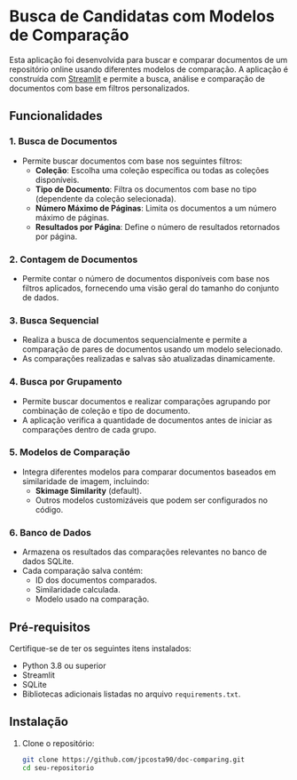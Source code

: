 # Busca de Candidatas com Modelos de Comparação

Esta aplicação foi desenvolvida para buscar e comparar documentos de um repositório online usando diferentes modelos de comparação. A aplicação é construída com [Streamlit](https://streamlit.io/) e permite a busca, análise e comparação de documentos com base em filtros personalizados.

## Funcionalidades

### 1. **Busca de Documentos**
- Permite buscar documentos com base nos seguintes filtros:
  - **Coleção**: Escolha uma coleção específica ou todas as coleções disponíveis.
  - **Tipo de Documento**: Filtra os documentos com base no tipo (dependente da coleção selecionada).
  - **Número Máximo de Páginas**: Limita os documentos a um número máximo de páginas.
  - **Resultados por Página**: Define o número de resultados retornados por página.

### 2. **Contagem de Documentos**
- Permite contar o número de documentos disponíveis com base nos filtros aplicados, fornecendo uma visão geral do tamanho do conjunto de dados.

### 3. **Busca Sequencial**
- Realiza a busca de documentos sequencialmente e permite a comparação de pares de documentos usando um modelo selecionado.
- As comparações realizadas e salvas são atualizadas dinamicamente.

### 4. **Busca por Grupamento**
- Permite buscar documentos e realizar comparações agrupando por combinação de coleção e tipo de documento.
- A aplicação verifica a quantidade de documentos antes de iniciar as comparações dentro de cada grupo.

### 5. **Modelos de Comparação**
- Integra diferentes modelos para comparar documentos baseados em similaridade de imagem, incluindo:
  - **Skimage Similarity** (default).
  - Outros modelos customizáveis que podem ser configurados no código.

### 6. **Banco de Dados**
- Armazena os resultados das comparações relevantes no banco de dados SQLite.
- Cada comparação salva contém:
  - ID dos documentos comparados.
  - Similaridade calculada.
  - Modelo usado na comparação.

## Pré-requisitos

Certifique-se de ter os seguintes itens instalados:

- Python 3.8 ou superior
- Streamlit
- SQLite
- Bibliotecas adicionais listadas no arquivo `requirements.txt`.

## Instalação

1. Clone o repositório:
   ```bash
   git clone https://github.com/jpcosta90/doc-comparing.git
   cd seu-repositorio
